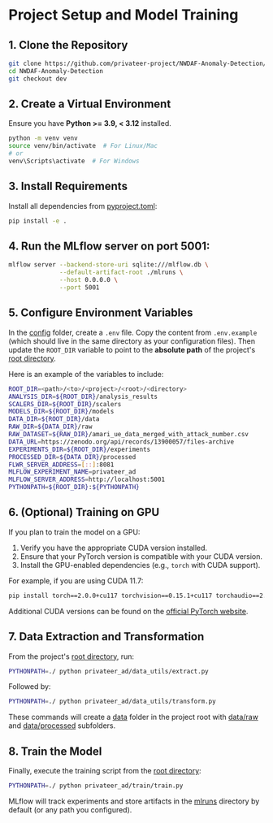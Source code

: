 # Project Setup and Model Training

## 1. Clone the Repository

```bash
git clone https://github.com/privateer-project/NWDAF-Anomaly-Detection/
cd NWDAF-Anomaly-Detection
git checkout dev
```

## 2. Create a Virtual Environment

Ensure you have **Python >= 3.9, < 3.12** installed.

```bash
python -m venv venv
source venv/bin/activate  # For Linux/Mac
# or
venv\Scripts\activate  # For Windows
```

## 3. Install Requirements

Install all dependencies from [pyproject.toml](pyproject.toml):

```bash
pip install -e .
```

## 4. Run the MLflow server on port **5001**:

```bash
mlflow server --backend-store-uri sqlite:///mlflow.db \
              --default-artifact-root ./mlruns \
              --host 0.0.0.0 \
              --port 5001
```

## 5. Configure Environment Variables

In the [config](https://github.com/privateer-project/NWDAF-Anomaly-Detection/tree/dev/privateer_ad/config) folder, create a `.env` file. Copy the content from `.env.example` (which should live in the same directory as your configuration files). Then update the `ROOT_DIR` variable to point to the **absolute path** of the project's [root directory](.).

Here is an example of the variables to include:

```bash
ROOT_DIR=<path>/<to>/<project>/<root>/<directory>
ANALYSIS_DIR=${ROOT_DIR}/analysis_results
SCALERS_DIR=${ROOT_DIR}/scalers
MODELS_DIR=${ROOT_DIR}/models
DATA_DIR=${ROOT_DIR}/data
RAW_DIR=${DATA_DIR}/raw
RAW_DATASET=${RAW_DIR}/amari_ue_data_merged_with_attack_number.csv
DATA_URL=https://zenodo.org/api/records/13900057/files-archive
EXPERIMENTS_DIR=${ROOT_DIR}/experiments
PROCESSED_DIR=${DATA_DIR}/processed
FLWR_SERVER_ADDRESS=[::]:8081
MLFLOW_EXPERIMENT_NAME=privateer_ad
MLFLOW_SERVER_ADDRESS=http://localhost:5001
PYTHONPATH=${ROOT_DIR}:${PYTHONPATH}
```

## 6. (Optional) Training on GPU

If you plan to train the model on a GPU:

1. Verify you have the appropriate CUDA version installed.
2. Ensure that your PyTorch version is compatible with your CUDA version.
3. Install the GPU-enabled dependencies (e.g., `torch` with CUDA support).

For example, if you are using CUDA 11.7:

```bash
pip install torch==2.0.0+cu117 torchvision==0.15.1+cu117 torchaudio==2.0.0 --extra-index-url https://download.pytorch.org/whl/cu117
```

Additional CUDA versions can be found on the [official PyTorch website](https://pytorch.org).

## 7. Data Extraction and Transformation

From the project's [root directory](.), run:

```bash
PYTHONPATH=./ python privateer_ad/data_utils/extract.py
```

Followed by:

```bash
PYTHONPATH=./ python privateer_ad/data_utils/transform.py
```

These commands will create a [data](./data) folder in the project root with [data/raw](./data/raw) and [data/processed](./data/processed) subfolders.

## 8. Train the Model

Finally, execute the training script from the [root directory](.):

```bash
PYTHONPATH=./ python privateer_ad/train/train.py
```

MLflow will track experiments and store artifacts in the [mlruns](./mlruns) directory by default (or any path you configured).

